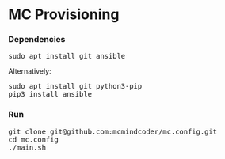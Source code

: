 # MC Provisioning

### Dependencies
<pre>
sudo apt install git ansible
</pre> 

Alternatively:
<pre>
sudo apt install git python3-pip
pip3 install ansible
</pre> 



### Run
<pre>
git clone git@github.com:mcmindcoder/mc.config.git
cd mc.config
./main.sh
</pre>
